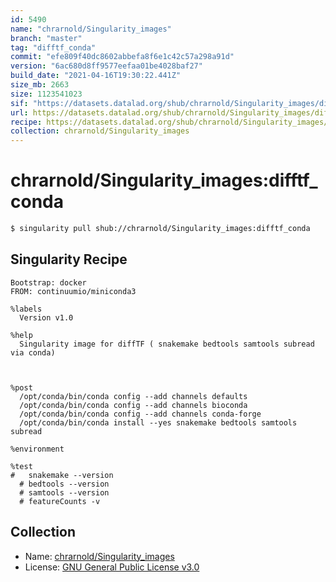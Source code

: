 ```yaml
---
id: 5490
name: "chrarnold/Singularity_images"
branch: "master"
tag: "difftf_conda"
commit: "efe809f40dc8602abbefa8f6e1c42c57a298a91d"
version: "6ac680d8ff9577eefaa01be4028baf27"
build_date: "2021-04-16T19:30:22.441Z"
size_mb: 2663
size: 1123541023
sif: "https://datasets.datalad.org/shub/chrarnold/Singularity_images/difftf_conda/2021-04-16-efe809f4-6ac680d8/6ac680d8ff9577eefaa01be4028baf27.simg"
url: https://datasets.datalad.org/shub/chrarnold/Singularity_images/difftf_conda/2021-04-16-efe809f4-6ac680d8/
recipe: https://datasets.datalad.org/shub/chrarnold/Singularity_images/difftf_conda/2021-04-16-efe809f4-6ac680d8/Singularity
collection: chrarnold/Singularity_images
---
```


# chrarnold/Singularity_images:difftf_conda

```bash
$ singularity pull shub://chrarnold/Singularity_images:difftf_conda
```

## Singularity Recipe

```singularity
Bootstrap: docker
FROM: continuumio/miniconda3

%labels
  Version v1.0

%help
  Singularity image for diffTF ( snakemake bedtools samtools subread via conda)



%post
  /opt/conda/bin/conda config --add channels defaults
  /opt/conda/bin/conda config --add channels bioconda
  /opt/conda/bin/conda config --add channels conda-forge
  /opt/conda/bin/conda install --yes snakemake bedtools samtools subread

%environment

%test
#   snakemake --version
  # bedtools --version
  # samtools --version
  # featureCounts -v
```

## Collection

 - Name: [chrarnold/Singularity_images](https://github.com/chrarnold/Singularity_images)
 - License: [GNU General Public License v3.0](https://api.github.com/licenses/gpl-3.0)

